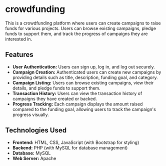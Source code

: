 # crowdfunding
This is a crowdfunding platform where users can create campaigns to raise funds for various projects. Users can browse existing campaigns, pledge funds to support them, and track the progress of campaigns they are interested in.

## Features

- **User Authentication:** Users can sign up, log in, and log out securely.
- **Campaign Creation:** Authenticated users can create new campaigns by providing details such as title, description, funding goal, and category.
- **Campaign Listing:** Users can browse existing campaigns, view their details, and pledge funds to support them.
- **Transaction History:** Users can view the transaction history of campaigns they have created or backed.
- **Progress Tracking:** Each campaign displays the amount raised compared to the funding goal, allowing users to track the campaign's progress visually.

## Technologies Used

- **Frontend:** HTML, CSS, JavaScript (with Bootstrap for styling)
- **Backend:** PHP (with MySQL for database management)
- **Database:** MySQL
- **Web Server:** Apache
